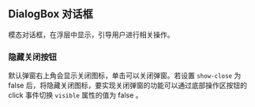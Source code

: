 <div class="demo-header">
<p class="overviewicon">
  <span class="wapi-tips-dialog"/>
</p>

## DialogBox 对话框

<nova-uxlink widget-name="DialogBox"></nova-uxlink>

模态对话框，在浮层中显示，引导用户进行相关操作。
</div>

### 隐藏关闭按钮

默认弹窗右上角会显示关闭图标，单击可以关闭弹窗。若设置 `show-close` 为 false 后，将隐藏关闭图标，要实现关闭弹窗的功能可以通过底部操作区按钮的 click 事件切换 `visible` 属性的值为 false 。

<nova-demo-view link="dialog-box/hidden-close-buttons"></nova-demo-view>

<br>
